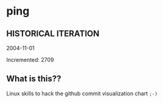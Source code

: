 # ping

## HISTORICAL ITERATION
2004-11-01

Incremented: 2709

## What is this?? 
Linux skills to hack the github commit visualization chart `;-)`
